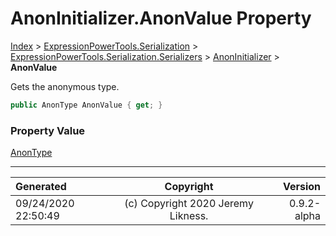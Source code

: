 ﻿# AnonInitializer.AnonValue Property

[Index](../index.md) > [ExpressionPowerTools.Serialization](ExpressionPowerTools.Serialization.a.md) > [ExpressionPowerTools.Serialization.Serializers](ExpressionPowerTools.Serialization.Serializers.n.md) > [AnonInitializer](ExpressionPowerTools.Serialization.Serializers.AnonInitializer.cs.md) > **AnonValue**

Gets the anonymous type.

```csharp
public AnonType AnonValue { get; }
```

### Property Value

 [AnonType](ExpressionPowerTools.Serialization.Serializers.AnonType.cs.md) 


---

| Generated | Copyright | Version |
| :-- | :-: | --: |
| 09/24/2020 22:50:49 | (c) Copyright 2020 Jeremy Likness. | 0.9.2-alpha |
